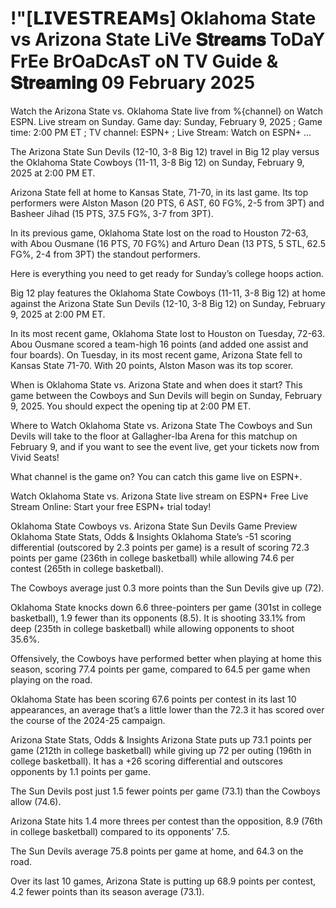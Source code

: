 # !"[𝗟𝗜𝗩𝗘𝗦𝗧𝗥𝗘𝗔𝗠𝘀] Oklahoma State vs Arizona State LiVe 𝐒𝐭𝐫𝐞𝐚𝐦𝐬 ToDaY FrEe BrOaDcAsT oN TV Guide & 𝐒𝐭𝐫𝐞𝐚𝐦𝐢𝐧𝐠 09 February 2025

Watch the Arizona State vs. Oklahoma State live from %{channel} on Watch ESPN. Live stream on Sunday. Game day: Sunday, February 9, 2025 ; Game time: 2:00 PM ET ; TV channel: ESPN+ ; Live Stream: Watch on ESPN+ ...

The Arizona State Sun Devils (12-10, 3-8 Big 12) travel in Big 12 play versus the Oklahoma State Cowboys (11-11, 3-8 Big 12) on Sunday, February 9, 2025 at 2:00 PM ET.

Arizona State fell at home to Kansas State, 71-70, in its last game. Its top performers were Alston Mason (20 PTS, 6 AST, 60 FG%, 2-5 from 3PT) and Basheer Jihad (15 PTS, 37.5 FG%, 3-7 from 3PT).

In its previous game, Oklahoma State lost on the road to Houston 72-63, with Abou Ousmane (16 PTS, 70 FG%) and Arturo Dean (13 PTS, 5 STL, 62.5 FG%, 2-4 from 3PT) the standout performers.

Here is everything you need to get ready for Sunday’s college hoops action.

Big 12 play features the Oklahoma State Cowboys (11-11, 3-8 Big 12) at home against the Arizona State Sun Devils (12-10, 3-8 Big 12) on Sunday, February 9, 2025 at 2:00 PM ET.

In its most recent game, Oklahoma State lost to Houston on Tuesday, 72-63. Abou Ousmane scored a team-high 16 points (and added one assist and four boards). On Tuesday, in its most recent game, Arizona State fell to Kansas State 71-70. With 20 points, Alston Mason was its top scorer.

When is Oklahoma State vs. Arizona State and when does it start?
This game between the Cowboys and Sun Devils will begin on Sunday, February 9, 2025. You should expect the opening tip at 2:00 PM ET.

Where to Watch Oklahoma State vs. Arizona State
The Cowboys and Sun Devils will take to the floor at Gallagher-Iba Arena for this matchup on February 9, and if you want to see the event live, get your tickets now from Vivid Seats!

What channel is the game on?
You can catch this game live on ESPN+.

Watch Oklahoma State vs. Arizona State live stream on ESPN+
Free Live Stream Online: Start your free ESPN+ trial today!

Oklahoma State Cowboys vs. Arizona State Sun Devils Game Preview
Oklahoma State Stats, Odds & Insights
Oklahoma State’s -51 scoring differential (outscored by 2.3 points per game) is a result of scoring 72.3 points per game (236th in college basketball) while allowing 74.6 per contest (265th in college basketball).

The Cowboys average just 0.3 more points than the Sun Devils give up (72).

Oklahoma State knocks down 6.6 three-pointers per game (301st in college basketball), 1.9 fewer than its opponents (8.5). It is shooting 33.1% from deep (235th in college basketball) while allowing opponents to shoot 35.6%.

Offensively, the Cowboys have performed better when playing at home this season, scoring 77.4 points per game, compared to 64.5 per game when playing on the road.

Oklahoma State has been scoring 67.6 points per contest in its last 10 appearances, an average that’s a little lower than the 72.3 it has scored over the course of the 2024-25 campaign.

Arizona State Stats, Odds & Insights
Arizona State puts up 73.1 points per game (212th in college basketball) while giving up 72 per outing (196th in college basketball). It has a +26 scoring differential and outscores opponents by 1.1 points per game.

The Sun Devils post just 1.5 fewer points per game (73.1) than the Cowboys allow (74.6).

Arizona State hits 1.4 more threes per contest than the opposition, 8.9 (76th in college basketball) compared to its opponents’ 7.5.

The Sun Devils average 75.8 points per game at home, and 64.3 on the road.

Over its last 10 games, Arizona State is putting up 68.9 points per contest, 4.2 fewer points than its season average (73.1).
